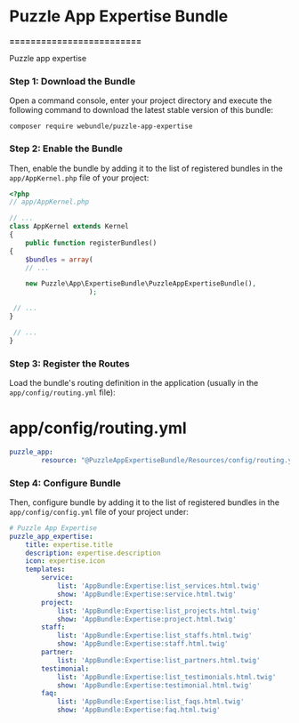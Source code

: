# Puzzle App Expertise Bundle
**=========================**

Puzzle app expertise


### Step 1: Download the Bundle

Open a command console, enter your project directory and execute the following command to download the latest stable version of this bundle:

`composer require webundle/puzzle-app-expertise`

### Step 2: Enable the Bundle

Then, enable the bundle by adding it to the list of registered bundles in the `app/AppKernel.php` file of your project:

```php
<?php
// app/AppKernel.php

// ...
class AppKernel extends Kernel
{
    public function registerBundles()
{
    $bundles = array(
    // ...

    new Puzzle\App\ExpertiseBundle\PuzzleAppExpertiseBundle(),
                    );

 // ...
}

 // ...
}
```

### Step 3: Register the Routes

Load the bundle's routing definition in the application (usually in the `app/config/routing.yml` file):

# app/config/routing.yml
```yaml
puzzle_app:
        resource: "@PuzzleAppExpertiseBundle/Resources/config/routing.yml"
```


### Step 4: Configure Bundle

Then, configure bundle by adding it to the list of registered bundles in the `app/config/config.yml` file of your project under:

```yaml
# Puzzle App Expertise
puzzle_app_expertise:
    title: expertise.title
    description: expertise.description
    icon: expertise.icon
    templates:
        service:
            list: 'AppBundle:Expertise:list_services.html.twig'
            show: 'AppBundle:Expertise:service.html.twig'
        project:
            list: 'AppBundle:Expertise:list_projects.html.twig'
            show: 'AppBundle:Expertise:project.html.twig'
        staff:
            list: 'AppBundle:Expertise:list_staffs.html.twig'
            show: 'AppBundle:Expertise:staff.html.twig'
        partner:
            list: 'AppBundle:Expertise:list_partners.html.twig'
        testimonial:
            list: 'AppBundle:Expertise:list_testimonials.html.twig'
            show: 'AppBundle:Expertise:testimonial.html.twig'
        faq:
            list: 'AppBundle:Expertise:list_faqs.html.twig'
            show: 'AppBundle:Expertise:faq.html.twig'
```